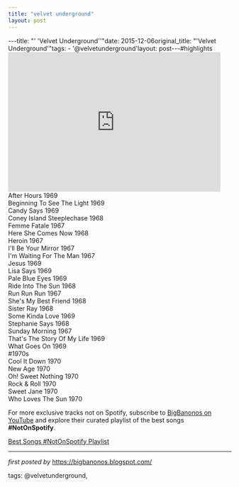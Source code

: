 ```yaml
---
title: "velvet underground"
layout: post
---
```

---title: "' 'Velvet Underground''"date: 2015-12-06original_title: "'Velvet Underground'"tags:  - '@velvetunderground'layout: post---#highlights <br /><iframe allowfullscreen="" frameborder="0" height="315" src="https://www.youtube.com/embed/V4hf7Ja3wgw?list=PLtuNtuTatqI0PI3H-RceSUiTS8ob7smEr" width="95%"></iframe><br />After Hours 1969<br />Beginning To See The Light 1969<br />Candy Says 1969 <br />Coney Island Steeplechase 1968<br />Femme Fatale 1967<br />Here She Comes Now 1968<br />Heroin 1967<br />I'll Be Your Mirror 1967<br />I'm Waiting For The Man 1967<br />Jesus 1969<br />Lisa Says 1969<br />Pale Blue Eyes 1969 <br />Ride Into The Sun 1968<br />Run Run Run 1967<br />She's My Best Friend 1968<br />Sister Ray 1968<br />Some Kinda Love 1969<br />Stephanie Says 1968<br />Sunday Morning 1967<br />That's The Story Of My Life 1969<br />What Goes On 1969 <br />#1970s <br />Cool It Down 1970<br />New Age 1970<br />Oh! Sweet Nothing 1970<br />Rock & Roll 1970<br />Sweet Jane 1970<br />Who Loves The Sun 1970<br /><!--Subscribe and Playlist Links--><div>    <p>For more exclusive tracks not on Spotify, subscribe to <a href="https://www.youtube.com/@BigBanonos" target="_blank">BigBanonos on YouTube</a> and explore their curated playlist of the best songs <strong>#NotOnSpotify</strong>.</p>    <p><a href="https://www.youtube.com/playlist?list=PLtuNtuTatqI0kFahUCbtbfenC_ET5O_tr" target="_blank">Best Songs #NotOnSpotify Playlist<br /></a></p></div><hr /><p><em>first posted by</em> <a href="https://bigbanonos.blogspot.com/" rel="noopener" target="_new">https://bigbanonos.blogspot.com/</a></p><p>tags: @velvetunderground,</p>